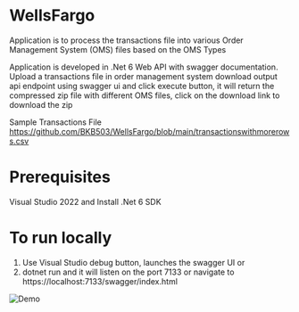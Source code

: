 # WellsFargo

Application is to process the transactions file into various Order Management System (OMS) files based on the OMS Types

Application is developed in .Net 6 Web API with swagger documentation. 
Upload a transactions file in order management system download output api endpoint using swagger ui and click execute button, it will return the compressed zip file with different OMS files, click on the download link to download the zip

Sample Transactions File https://github.com/BKB503/WellsFargo/blob/main/transactionswithmorerows.csv

# Prerequisites
Visual Studio 2022 and
Install .Net 6 SDK

# To run locally 
1) Use Visual Studio debug button, launches the swagger UI or
2) dotnet run and it will listen on the port 7133 or navigate to https://localhost:7133/swagger/index.html

![Demo](https://user-images.githubusercontent.com/17712247/202760685-eeba59cd-53cc-460a-b048-a946eb85becb.gif)
